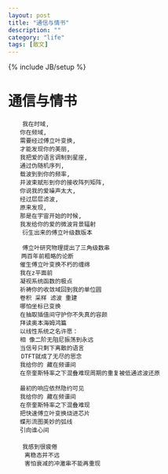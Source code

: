 ```yaml
---
layout: post
title: "通信与情书"
description: ""
category: "life"
tags: [散文]
---
```

{% include JB/setup %}

通信与情书
===========

		我在时域, 
	　　你在频域, 
	　　需要经过傅立叶变换,
	　　才能发现你的美丽,
	　　我把爱的语言调制到星座,
	　　通过伪随机序列,
	　　载波到到你的频率,
	　　并波束赋形到你的接收阵列矩阵,
	　　你说我的爱噪声太大,
	　　经过层层滤波,
	　　原来发现,
	　　那是在宇宙开始的时候,
	　　我发给你的爱的微波背景辐射 
		衍生出来的傅立叶级数版本

		傅立叶研究物理提出了三角级数串 
	　  两百年前粗略的论断 
	　　催生傅立叶变换不朽的缠绵 
	　　我在z平面前 
	　　凝视系统函数的极点 
	　　祈祷你的收敛域回到我的单位圆 
	　　卷积 采样 滤波 重建 
	　　哪怕坐标已变换 
	　　在抽取插值间守护你不失真的容颜 
	　　拜读奥本海姆鸿篇 
	　　以线性系统之名许愿： 
	　　相 像二阶无阻尼振荡到永远 
	　　当信号只剩下离散的语言 
	　  DTFT就成了无尽的思念 
	　　我给你的 藏在频谱间 
	　　在奈奎斯特率之下混叠难现周期的重复被低通滤波还原 

	　　最初的响应依然隐约可见
	　　我给你的 藏在频谱间 
	　　在奈奎斯特率之下混叠难现 
	　　把快速傅立叶变换烧进芯片 
	　　蝶形流图美妙的弧线 
	　　引向谁心间 
	　　　　 
		我感到很疲倦 
	　 	离稳态并不远 
	　 	害怕衰减的冲激串不能再重现
